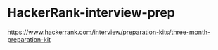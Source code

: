 # HackerRank-interview-prep
https://www.hackerrank.com/interview/preparation-kits/three-month-preparation-kit
